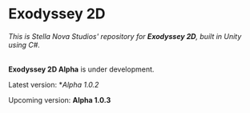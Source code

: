 # Exodyssey 2D
###### This is Stella Nova Studios' repository for **Exodyssey 2D**, built in Unity using C#.

**Exodyssey 2D Alpha** is under development.

Latest version: **Alpha 1.0.2*

Upcoming version: **Alpha 1.0.3**
